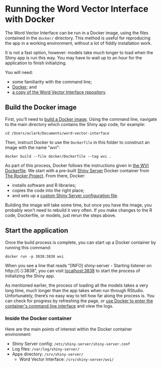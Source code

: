 # Running the Word Vector Interface with Docker

The Word Vector Interface can be run in a Docker image, using the files contained in the `docker/` directory. This method is useful for reproducing the app in a working environment, without a lot of fiddly installation work.

It is not a fast option, however: models take *much* longer to load when the Shiny app is run this way. You may have to wait up to an hour for the application to finish initializing.

You will need:

* some familiarity with the command line;
* [Docker](https://docs.docker.com/get-docker/); and
* [a copy of the Word Vector Interface repository](https://github.com/NEU-DSG/word-vector-interface/releases).


## Build the Docker image

First, you’ll need to [build a Docker image](https://docs.docker.com/engine/reference/builder/). Using the command line, navigate to the main directory which contains the Shiny app code, for example:

```
cd /Users/aclark/Documents/word-vector-interface
```

Then, instruct Docker to use the `Dockerfile` in this folder to construct an image with the name "wvi":

```
docker build --file docker/Dockerfile --tag wvi .
```

As part of this process, Docker follows the instructions given in [the WVI Dockerfile](./Dockerfile). We start with a pre-built [Shiny Server](https://www.rstudio.com/products/shiny/shiny-server/) Docker container from [The Rocker Project](https://rocker-project.org/). From there, Docker:

* installs software and R libraries;
* copies the code into the right place;
* and sets up a [custom Shiny Server configuration file](./shiny-server.conf).

Building the image will take some time, but once you have the image, you probably won't need to rebuild it very often. If you make changes to the R code, Dockerfile, or models, just rerun the steps above.


## Start the application

Once the build process is complete, you can start up a Docker container by running this command:

```
docker run -p 3838:3838 wvi
```

When you see a line that reads “[INFO] shiny-server - Starting listener on http://[::]:3838”, you can visit <localhost:3838> to start the process of initializing the Shiny app.

As mentioned earlier, the process of loading all the models takes a very long time, much longer than the app takes when run through RStudio. Unfortunately, there’s no easy way to tell how far along the process is. You can check for progress by refreshing the page, or [use Docker to enter the container's command line interface](https://docs.docker.com/desktop/use-desktop/container/#integrated-terminal) and view the logs.


### Inside the Docker container

Here are the main points of interest within the Docker container environment:

* Shiny Server config: `/etc/shiny-server/shiny-server.conf`
* Log files: `/var/log/shiny-server/`
* Apps directory: `/srv/shiny-server/`
  * Word Vector Interface: `/srv/shiny-server/wvi/`
